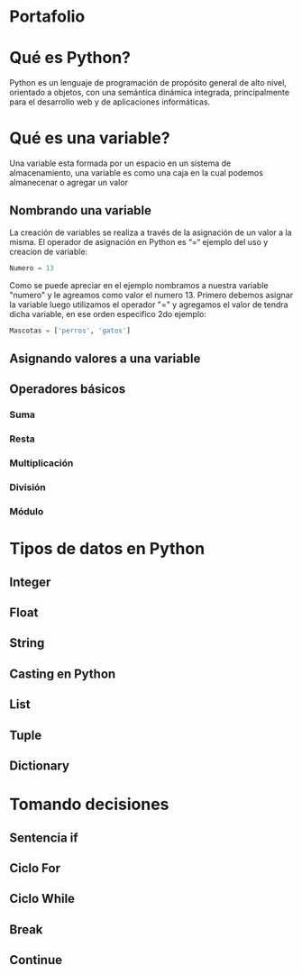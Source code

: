 # Portafolio
# Qué es Python?
Python es un lenguaje de programación de propósito general de alto nivel, orientado a objetos, con una semántica dinámica integrada, principalmente para el desarrollo web y de aplicaciones informáticas.
# Qué es una variable?
Una variable esta formada por un espacio en un sistema de almacenamiento, una variable es como una caja en la cual podemos almanecenar o agregar un valor
## Nombrando una variable
La creación de variables se realiza a través de la asignación de un valor a la misma. El operador de asignación en Python es “=“
ejemplo del uso y creacion de variable:
```Python
Numero = 13
```
Como se puede apreciar en el ejemplo nombramos a nuestra variable "numero" y le agreamos como valor el numero 13.
Primero debemos asignar la variable luego utilizamos el operador "=" y agregamos el valor de tendra dicha variable, en ese orden especifico
2do ejemplo:
```Python
Mascotas = ['perros', 'gatos']
```
## Asignando valores a una variable

## Operadores básicos

### Suma

### Resta

### Multiplicación

### División

### Módulo

# Tipos de datos en Python

## Integer

## Float

## String

## Casting en Python

## List

## Tuple

## Dictionary

# Tomando decisiones

## Sentencia if

## Ciclo For

## Ciclo While

## Break

## Continue
